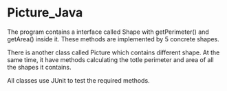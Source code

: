 # Picture_Java

The program contains a interface called Shape with getPerimeter() and getArea() inside it. These methods are implemented by 5 concrete shapes.

There is another class called Picture which contains different shape. At the same time, it have methods calculating the totle perimeter and area of all the shapes it contains. 

All classes use JUnit to test the required methods.
